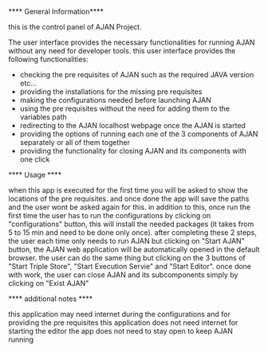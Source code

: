 **** General Information****

this is the control panel of AJAN Project. 

The user interface provides the necessary functionalities for running AJAN without any need for developer tools.
this user interface provides the following functionalities:
- checking the pre requisites of AJAN such as the required JAVA version etc...
- providing the installations for the missing pre requisites
- making the configurations needed before launching AJAN
- using the pre requisites without the need for adding them to the variables path
- redirecting to the AJAN localhost webpage once the AJAN is started 
- providing the options of running each one of the 3 components of AJAN separately or all of them together
- providing the functionality for closing AJAN and its components with one click


**** Usage ****
                   
when this app  is executed for the first time you will be asked to show the locations of the pre requisites. 
and once done the app will save the paths and the user wont be asked again for this.
in addition to this, once run the first time the user has to run the configurations by clicking on "configurations" button,
this will install the needed packages (it takes from 5 to 15 min and need to be done only once).
after completing these 2 steps, the user each time only needs to run AJAN but clicking on "Start AJAN" button,
the AJAN web application will be automatically opened in the default browser.
the user can do the same thing but clicking on the 3 buttons of "Start Triple Store", "Start Execution Servie" and "Start Editor". 
once done with work, the user can close AJAN and its subcomponents simply by clicking on "Exist AJAN" 


**** additional notes ****
                             
this application may need internet during the configurations and for providing the pre requisites 
this application does not need internet for starting the editor
the app does not need to stay open to keep AJAN running
